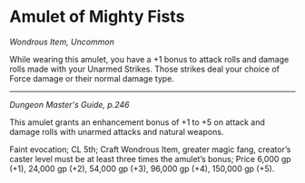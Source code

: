 # Amulet of Mighty Fists
*Wondrous Item, Uncommon*

While wearing this amulet, you have a +1 bonus to attack rolls and damage rolls made with your Unarmed Strikes. Those strikes deal your choice of Force damage or their normal damage type.





---
*Dungeon Master's Guide, p.246*

This amulet grants an enhancement bonus of +1 to +5 on attack and damage rolls with unarmed attacks and natural weapons.

Faint evocation; CL 5th; Craft Wondrous Item, greater magic fang, creator’s caster level must be at least three times the amulet’s bonus; Price 6,000 gp (+1), 24,000 gp (+2), 54,000 gp (+3), 96,000 gp (+4), 150,000 gp (+5). 